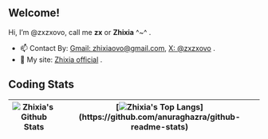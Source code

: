 ## Welcome!

Hi, I’m @zxzxovo, call me **zx** or **Zhixia** ^~^ .

- 📫 Contact By: [Gmail: zhixiaovo@gmail.com](mailto:zhixiaovo@gmail.com), [X: @zxzxovo](https://x.com/zxzxovo) .
- 🚀 My site: [Zhixia official](https://hizhixia.site) .

## Coding Stats

| ![Zhixia's Github Stats](https://github-readme-stats.vercel.app/api?username=zxzxovo&show_icons=true&theme=vue) | [![Zhixia's Top Langs]([https://github-readme-stats.vercel.app/api/top-langs/?username=zxzxovo&layout=compact&hide=html](https://github-readme-stats.vercel.app/api/top-langs/?username=zxzxovo&layout=compact&hide=html,css,scss))](https://github.com/anuraghazra/github-readme-stats) |
| --- | --- |



